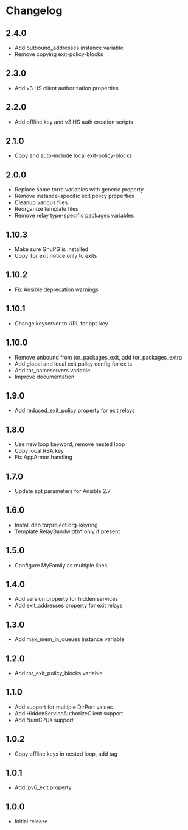 Changelog
=========

2.4.0
-----
* Add outbound_addresses instance variable
* Remove copying exit-policy-blocks

2.3.0
-----
* Add v3 HS client authorization properties

2.2.0
-----
* Add offline key and v3 HS auth creation scripts

2.1.0
-----
* Copy and auto-include local exit-policy-blocks

2.0.0
-----
* Replace some torrc variables with generic property
* Remove instance-specific exit policy properties
* Cleanup various files
* Reorganize template files
* Remove relay type-specific packages variables

1.10.3
------
* Make sure GnuPG is installed
* Copy Tor exit notice only to exits

1.10.2
------
* Fix Ansible deprecation warnings

1.10.1
------
* Change keyserver to URL for apt-key

1.10.0
------
* Remove unbound from tor_packages_exit, add tor_packages_extra
* Add global and local exit policy config for exits
* Add tor_nameservers variable
* Improve documentation

1.9.0
-----
* Add reduced_exit_policy property for exit relays

1.8.0
-----
* Use new loop keyword, remove nested loop
* Copy local RSA key
* Fix AppArmor handling

1.7.0
-----
* Update apt parameters for Ansible 2.7

1.6.0
-----
* Install deb.torproject.org-keyring
* Template RelayBandwidth* only if present

1.5.0
-----
* Configure MyFamily as multiple lines

1.4.0
-----
* Add version property for hidden services
* Add exit_addresses property for exit relays

1.3.0
-----
* Add max_mem_in_queues instance variable

1.2.0
-----
* Add tor_exit_policy_blocks variable

1.1.0
-----
* Add support for multiple DirPort values
* Add HiddenServiceAuthorizeClient support
* Add NumCPUs support

1.0.2
-----
* Copy offline keys in nested loop, add tag

1.0.1
-----
* Add ipv6_exit property

1.0.0
-----
* Initial release
